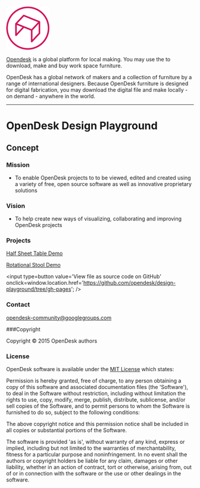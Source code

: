 ![]( ./images/opendesk-logo.png )

[Opendesk]( https://www.opendesk.cc/ ) is a global platform for local making. You may use the to download, make and buy work space furniture.

OpenDesk has a global network of makers and a collection of furniture by a range of international designers. 
Because OpenDesk furniture is designed for digital fabrication, you may download the digital file and make locally - on demand - anywhere in the world.
***

OpenDesk Design Playground
===
<span style=display:none; >[View as web page]( http://opendesk.github.io/design-playground "View file as a web page." ) </span>  

## Concept

### Mission  
<!-- a statement of a rationale, applicable now as well as in the future -->

* To enable OpenDesk projects to to be viewed, edited and created using a variety of free, open source software as well as innovative proprietary solutions

### Vision  
<!--  a descriptive picture of a desired future state -->

* To help create new ways of visualizing, collaborating and improving OpenDesk projects 

### Projects

[Half Sheet Table Demo]( http://opendesk.github.io/design-playground/opendesk-half-sheet-table/latest/ )

[Rotational Stool Demo]( http://opendesk.github.io/design-playground/opendesk-rotational-stool/latest/ )


<input type=button value='View file as source code on GitHub' onclick=window.location.href='https://github.com/opendesk/design-playground/tree/gh-pages'; />


### Contact

opendesk-community@googlegroups.com	

###Copyright

Copyright © 2015 OpenDesk authors


### License

OpenDesk software is available under the [MIT License]( http://en.wikipedia.org/wiki/MIT_License) which states:

Permission is hereby granted, free of charge, to any person obtaining a copy of this software and associated documentation files (the 'Software'),
to deal in the Software without restriction, including without limitation the rights to use, copy, modify, merge, publish, distribute, sublicense, and/or sell copies of the Software, and to permit persons to whom the Software is furnished to do so, subject to the following conditions:

The above copyright notice and this permission notice shall be included in all copies or substantial portions of the Software.

The software is provided 'as is', without warranty of any kind, express or implied, including but not limited to the warranties of merchantability, fitness for a particular purpose and noninfringement.
In no event shall the authors or copyright holders be liable for any claim, damages or other liability, whether in an action of contract, tort or otherwise, arising from, out of or in connection with the software or the use or other dealings in the software.
